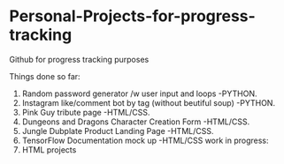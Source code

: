 # Personal-Projects-for-progress-tracking

Github for progress tracking purposes

Things done so far:
1. Random password generator /w user input and loops -PYTHON.
2. Instagram like/comment bot by tag (without beutiful soup) -PYTHON.
3. Pink Guy tribute page -HTML/CSS.
4. Dungeons and Dragons Character Creation Form -HTML/CSS.
5. Jungle Dubplate Product Landing Page -HTML/CSS.
6. TensorFlow Documentation mock up -HTML/CSS
work in progress:
1. HTML projects
